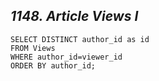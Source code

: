 *1148. Article Views I*
--------------------------------------

```
SELECT DISTINCT author_id as id
FROM Views
WHERE author_id=viewer_id
ORDER BY author_id;
```
